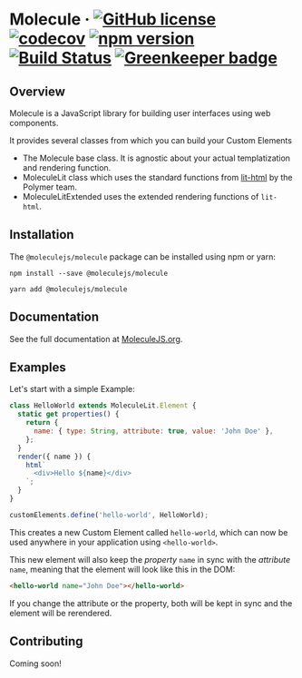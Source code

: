 # Molecule &middot; [![GitHub license](https://img.shields.io/badge/license-MIT-blue.svg)](https://github.com/Molecule-JS/MoleculeJS/blob/master/LICENSE) [![codecov](https://codecov.io/gh/Molecule-JS/MoleculeJS/branch/master/graph/badge.svg)](https://codecov.io/gh/Molecule-JS/MoleculeJS) [![npm version](https://badge.fury.io/js/%40moleculejs%2Fmolecule.svg)](https://badge.fury.io/js/%40moleculejs%2Fmolecule) [![Build Status](https://travis-ci.org/Molecule-JS/MoleculeJS.svg?branch=master)](https://travis-ci.org/Molecule-JS/MoleculeJS) [![Greenkeeper badge](https://badges.greenkeeper.io/Molecule-JS/MoleculeJS.svg)](https://greenkeeper.io/)

## Overview

Molecule is a JavaScript library for building user interfaces using web components.

It provides several classes from which you can build your Custom Elements

- The Molecule base class. It is agnostic about your actual templatization and rendering function.
- MoleculeLit class which uses the standard functions from [lit-html](https://github.com/PolymerLabs/lit-html) by the Polymer team.
- MoleculeLitExtended uses the extended rendering functions of `lit-html`.

## Installation

The `@moleculejs/molecule` package can be installed using npm or yarn:

```
npm install --save @moleculejs/molecule
```

```
yarn add @moleculejs/molecule
```

## Documentation

See the full documentation at [MoleculeJS.org](https://moleculejs.org).

## Examples

Let's start with a simple Example:

```js
class HelloWorld extends MoleculeLit.Element {
  static get properties() {
    return {
      name: { type: String, attribute: true, value: 'John Doe' },
    };
  }
  render({ name }) {
    html`
      <div>Hello ${name}</div>
    `;
  }
}

customElements.define('hello-world', HelloWorld);
```

This creates a new Custom Element called `hello-world`, which can now be used anywhere in your application using `<hello-world>`.

This new element will also keep the _property_ `name` in sync with the _attribute_ `name`, meaning that the element will look like this in the DOM:

```html
<hello-world name="John Doe"></hello-world>
```

If you change the attribute or the property, both will be kept in sync and the element will be rerendered.

## Contributing

Coming soon!
